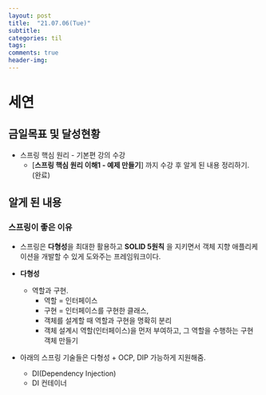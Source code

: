 ```yaml
---
layout: post
title:  "21.07.06(Tue)"
subtitle:
categories: til
tags:
comments: true
header-img:
---
```

# 세연
## 금일목표 및 달성현황
- 스프링 핵심 원리 - 기본편 강의 수강 
  - [**스프링 핵심 원리 이해1 - 예제 만들기**] 까지 수강 후 알게 된 내용 정리하기. (완료)
  
## 알게 된 내용
### 스프링이 좋은 이유 
- 스프링은 **다형성**을 최대한 활용하고 **SOLID 5원칙** 을 지키면서 객체 지향 애플리케이션을 개발할 수 있게 도와주는 프레임워크이다.
- **다형성**
  -  역할과 구현.
     - 역할 = 인터페이스  
     - 구현 = 인터페이스를 구현한 클래스,  
     - 객체를 설계할 때 역할과 구현을 명확히 분리  
     - 객체 설계시 역할(인터페이스)을 먼저 부여하고, 그 역할을 수행하는 구현 객체 만들기
  
-  아래의 스프링 기술들은 다형성 + OCP, DIP 가능하게 지원해줌.  
     - DI(Dependency Injection)
     - DI 컨테이너